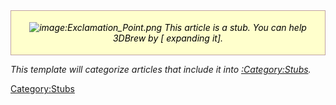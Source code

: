 
<div style="background-color:#FFFFCC; border: 1px solid #BFA3A3; color:#000; margin-bottom: 10px; padding:.3em; text-align:center;">

<div class="notice metadata plainlinks" id="stub">

*![image:Exclamation_Point.png](Exclamation_Point.png "image:Exclamation_Point.png")
This article is a stub. You can help 3DBrew by \[ expanding it\].*

</div>

</div>

<includeonly></includeonly><noinclude>

*This template will categorize articles that include it into
[:Category:Stubs](:Category:Stubs "wikilink").*</noinclude>

[Category:Stubs](Category:Stubs "wikilink")